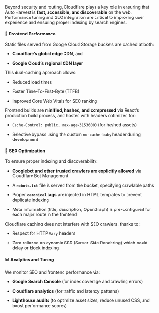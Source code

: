 Beyond security and routing, Cloudflare plays a key role in ensuring that Auto Harvest is **fast, accessible, and discoverable** on the web. Performance tuning and SEO integration are critical to improving user experience and ensuring proper indexing by search engines.

#### 🚀 Frontend Performance

Static files served from Google Cloud Storage buckets are cached at both:

- **Cloudflare’s global edge CDN**, and
    
- **Google Cloud’s regional CDN layer**
    

This dual-caching approach allows:

- Reduced load times
    
- Faster Time-To-First-Byte (TTFB)
    
- Improved Core Web Vitals for SEO ranking
    

Frontend builds are **minified, hashed, and compressed** via React’s production build process, and hosted with headers optimized for:

- `Cache-Control: public, max-age=31536000` (for hashed assets)
    
- Selective bypass using the custom `no-cache-baby` header during development
    

#### 🔎 SEO Optimization

To ensure proper indexing and discoverability:

- **Googlebot and other trusted crawlers are explicitly allowed** via Cloudflare Bot Management
    
- A **`robots.txt`** file is served from the bucket, specifying crawlable paths
    
- Proper **`canonical` tags** are injected in HTML templates to prevent duplicate indexing
    
- Meta information (title, description, OpenGraph) is pre-configured for each major route in the frontend
    

Cloudflare caching does not interfere with SEO crawlers, thanks to:

- Respect for HTTP `Vary` headers
    
- Zero reliance on dynamic SSR (Server-Side Rendering) which could delay or block indexing
    

#### 📊 Analytics and Tuning

We monitor SEO and frontend performance via:

- **Google Search Console** (for index coverage and crawling errors)
    
- **Cloudflare analytics** (for traffic and latency patterns)
    
- **Lighthouse audits** (to optimize asset sizes, reduce unused CSS, and boost performance scores)